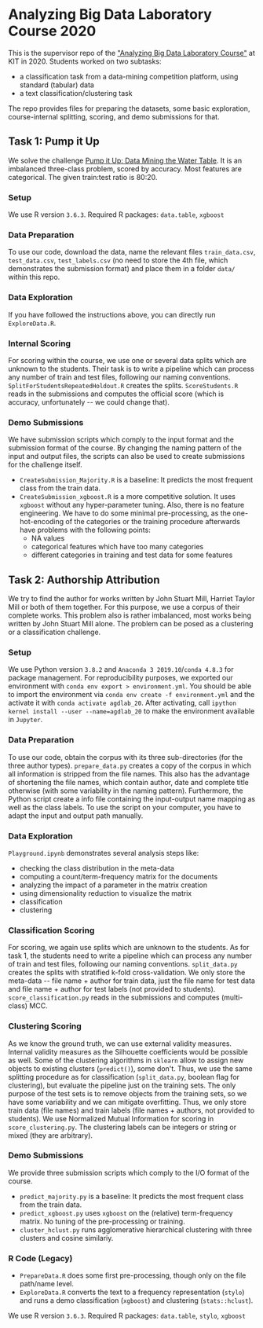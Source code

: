 # Analyzing Big Data Laboratory Course 2020

This is the supervisor repo of the ["Analyzing Big Data Laboratory Course"](http://dbis.ipd.kit.edu/english/2756.php) at KIT in 2020.
Students worked on two subtasks:

- a classification task from a data-mining competition platform, using standard (tabular) data
- a text classification/clustering task

The repo provides files for preparing the datasets, some basic exploration, course-internal splitting, scoring, and demo submissions for that.

## Task 1: Pump it Up

We solve the challenge [Pump it Up: Data Mining the Water Table](https://www.drivendata.org/competitions/7/pump-it-up-data-mining-the-water-table).
It is an imbalanced three-class problem, scored by accuracy.
Most features are categorical.
The given train:test ratio is 80:20.

### Setup

We use R version `3.6.3`.
Required R packages: `data.table`, `xgboost`

### Data Preparation

To use our code, download the data, name the relevant files `train_data.csv`, `test_data.csv`, `test_labels.csv`
(no need to store the 4th file, which demonstrates the submission format)
and place them in a folder `data/` within this repo.

### Data Exploration

If you have followed the instructions above, you can directly run `ExploreData.R`.

### Internal Scoring

For scoring within the course, we use one or several data splits which are unknown to the students.
Their task is to write a pipeline which can process any number of train and test files, following our naming conventions.
`SplitForStudentsRepeatedHoldout.R` creates the splits.
`ScoreStudents.R` reads in the submissions and computes the official score (which is accuracy, unfortunately -- we could change that).

### Demo Submissions

We have submission scripts which comply to the input format and the submission format of the course.
By changing the naming pattern of the input and output files, the scripts can also be used to create submissions for the challenge itself.

- `CreateSubmission_Majority.R` is a baseline: It predicts the most frequent class from the train data.
- `CreateSubmission_xgboost.R` is a more competitive solution. It uses `xgboost` without any hyper-parameter tuning. Also, there is no feature engineering. We have to do some minimal pre-processing, as the one-hot-encoding of the categories or the training procedure afterwards have problems with the following points:
  - NA values
  - categorical features which have too many categories
  - different categories in training and test data for some features

## Task 2: Authorship Attribution

We try to find the author for works written by John Stuart Mill, Harriet Taylor Mill or both of them together.
For this purpose, we use a corpus of their complete works.
This problem also is rather imbalanced, most works being written by John Stuart Mill alone.
The problem can be posed as a clustering or a classification challenge.

### Setup

We use Python version `3.8.2` and `Anaconda 3 2019.10`/`conda 4.8.3` for package management.
For reproducibility purposes, we exported our environment with `conda env export > environment.yml`.
You should be able to import the environment via `conda env create -f environment.yml`
and the activate it with `conda activate agdlab_20`.
After activating, call `ipython kernel install --user --name=agdlab_20` to make the environment available in `Jupyter`.

### Data Preparation

To use our code, obtain the corpus with its three sub-directories (for the three author types).
`prepare_data.py` creates a copy of the corpus in which all information is stripped from the file names.
This also has the advantage of shortening the file names, which contain author, date and complete title otherwise
(with some variability in the naming pattern).
Furthermore, the Python script create a info file containing the input-output name mapping as well as the class labels.
To use the script on your computer, you have to adapt the input and output path manually.

### Data Exploration

`Playground.ipynb` demonstrates several analysis steps like:

- checking the class distribution in the meta-data
- computing a count/term-frequency matrix for the documents
- analyzing the impact of a parameter in the matrix creation
- using dimensionality reduction to visualize the matrix
- classification
- clustering

### Classification Scoring

For scoring, we again use splits which are unknown to the students.
As for task 1, the students need to write a pipeline which can process any number of train and test files,
following our naming conventions.
`split_data.py` creates the splits with stratified k-fold cross-validation.
We only store the meta-data -- file name + author for train data,
just the file name for test data and
file name + author for test labels (not  provided to students).
`score_classification.py` reads in the submissions and computes (multi-class) MCC.

### Clustering Scoring

As we know the ground truth, we can use external validity measures.
Internal validity measures as the Silhouette coefficients would be possible as well.
Some of the clustering algorithms in `sklearn` allow to assign new objects to existing clusters (`predict()`), some don't.
Thus, we use the same splitting procedure as for classification
(`split_data.py`, boolean flag for clustering),
but evaluate the pipeline just on the training sets.
The only purpose of the test sets is to remove objects from the training sets,
so we have some variability and we can mitigate overfitting.
Thus, we only store train data (file names) and
train labels (file names + authors, not provided to students).
We use Normalized Mutual Information for scoring in `score_clustering.py`.
The clustering labels can be integers or string or mixed (they are arbitrary).

### Demo Submissions

We provide three submission scripts which comply to the I/O format of the course.

- `predict_majority.py` is a baseline: It predicts the most frequent class from the train data.
- `predict_xgboost.py` uses `xgboost` on the (relative) term-frequency matrix. No tuning of the pre-processing or training.
- `cluster_hclust.py` runs agglomerative hierarchical clustering with three clusters and cosine similariy.

### R Code (Legacy)

- `PrepareData.R` does some first pre-processing, though only on the file path/name level.
- `ExploreData.R` converts the text to a frequency representation (`stylo`) and runs a demo classification (`xgboost`) and clustering (`stats::hclust`).

We use R version `3.6.3`.
Required R packages: `data.table`, `stylo`, `xgboost`
